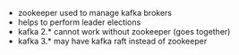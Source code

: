 - zookeeper used to manage kafka brokers
- helps to perform leader elections
- kafka 2.* cannot work without zookeeper (goes together)
- kafka 3.* may have kafka raft instead of zookeeper
